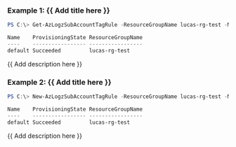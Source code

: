 ### Example 1: {{ Add title here }}
```powershell
PS C:\> Get-AzLogzSubAccountTagRule -ResourceGroupName lucas-rg-test -MonitorName pwsh-logz04 -SubAccountName logz-pwshsub01

Name    ProvisioningState ResourceGroupName
----    ----------------- -----------------
default Succeeded         lucas-rg-test
```

{{ Add description here }}

### Example 2: {{ Add title here }}
```powershell
PS C:\> New-AzLogzSubAccountTagRule -ResourceGroupName lucas-rg-test -MonitorName pwsh-logz04 -SubAccountName logz-pwshsub01 | 

Name    ProvisioningState ResourceGroupName
----    ----------------- -----------------
default Succeeded         lucas-rg-test
```

{{ Add description here }}

